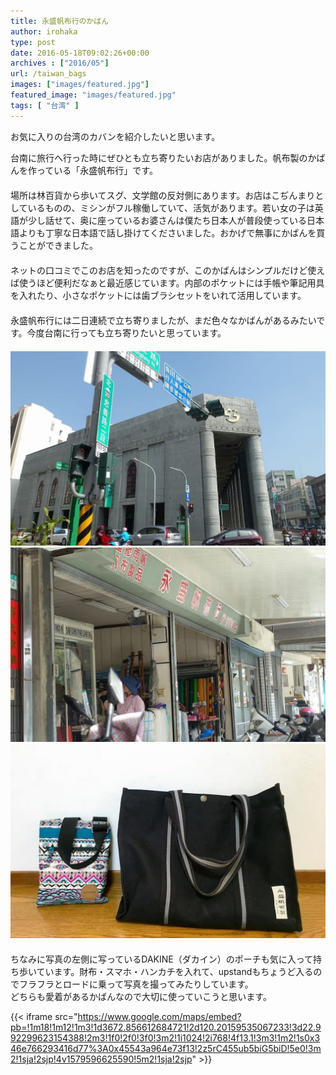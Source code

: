 ```yaml
---
title: 永盛帆布行のかばん
author: irohaka
type: post
date: 2016-05-18T09:02:26+00:00
archives : ["2016/05"]
url: /taiwan_bags
images: ["images/featured.jpg"]
featured_image: "images/featured.jpg"
tags: [ "台湾" ]
---
```


お気に入りの台湾のカバンを紹介したいと思います。
 <!--more-->

台南に旅行へ行った時にぜひとも立ち寄りたいお店がありました。帆布製のかばんを作っている「永盛帆布行」です。  
　  
場所は林百貨から歩いてスグ、文学館の反対側にあります。お店はこぢんまりとしているものの、ミシンがフル稼働していて、活気があります。若い女の子は英語が少し話せて、奥に座っているお婆さんは僕たち日本人が普段使っている日本語よりも丁寧な日本語で話し掛けてくださいました。おかげで無事にかばんを買うことができました。  
　  
ネットの口コミでこのお店を知ったのですが、このかばんはシンプルだけど使えば使うほど便利だなぁと最近感じています。内部のポケットには手帳や筆記用具を入れたり、小さなポケットには歯ブラシセットをいれて活用しています。  
　  
永盛帆布行には二日連続で立ち寄りましたが、まだ色々なかばんがあるみたいです。今度台南に行っても立ち寄りたいと思っています。  
　  
![台湾土地銀行（旧日本勧業銀行）のとなり](images/2016tainan-bag01.jpg)  
![活気があってミシンがフル稼働してました。](images/2016tainan-bag02.jpg)  
![永盛帆布行のトートバッグ](images/2016tainan-bag03.jpg)  
　  
ちなみに写真の左側に写っているDAKINE（ダカイン）のポーチも気に入って持ち歩いています。財布・スマホ・ハンカチを入れて、upstandもちょうど入るのでフラフラとロードに乗って写真を撮ってみたりしています。
　  
どちらも愛着があるかばんなので大切に使っていこうと思います。  

{{< iframe src="https://www.google.com/maps/embed?pb=!1m18!1m12!1m3!1d3672.856612684721!2d120.20159535067233!3d22.992299623154388!2m3!1f0!2f0!3f0!3m2!1i1024!2i768!4f13.1!3m3!1m2!1s0x346e766293416d77%3A0x45543a964e73f13!2z5rC455ub5biG5biD!5e0!3m2!1sja!2sjp!4v1579596625590!5m2!1sja!2sjp" >}}